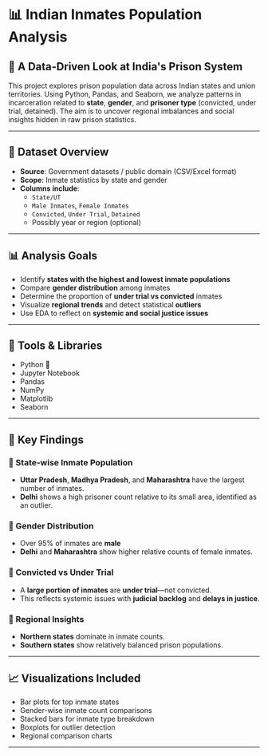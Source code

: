 # 📊 Indian Inmates Population Analysis

## 🔎 A Data-Driven Look at India's Prison System

This project explores prison population data across Indian states and union territories. Using Python, Pandas, and Seaborn, we analyze patterns in incarceration related to **state**, **gender**, and **prisoner type** (convicted, under trial, detained). The aim is to uncover regional imbalances and social insights hidden in raw prison statistics.

---

## 📁 Dataset Overview

- **Source**: Government datasets / public domain (CSV/Excel format)
- **Scope**: Inmate statistics by state and gender
- **Columns include**:
  - `State/UT`
  - `Male Inmates`, `Female Inmates`
  - `Convicted`, `Under Trial`, `Detained`
  - Possibly year or region (optional)

---

## 📊 Analysis Goals

- Identify **states with the highest and lowest inmate populations**
- Compare **gender distribution** among inmates
- Determine the proportion of **under trial vs convicted** inmates
- Visualize **regional trends** and detect statistical **outliers**
- Use EDA to reflect on **systemic and social justice issues**

---

## 🔧 Tools & Libraries

- Python 🐍
- Jupyter Notebook
- Pandas
- NumPy
- Matplotlib
- Seaborn

---

## 🧠 Key Findings

### 🔹 State-wise Inmate Population
- **Uttar Pradesh**, **Madhya Pradesh**, and **Maharashtra** have the largest number of inmates.
- **Delhi** shows a high prisoner count relative to its small area, identified as an outlier.

### 🔹 Gender Distribution
- Over 95% of inmates are **male**
- **Delhi** and **Maharashtra** show higher relative counts of female inmates.

### 🔹 Convicted vs Under Trial
- A **large portion of inmates** are **under trial**—not convicted.
- This reflects systemic issues with **judicial backlog** and **delays in justice**.

### 🔹 Regional Insights
- **Northern states** dominate in inmate counts.
- **Southern states** show relatively balanced prison populations.

---

## 📈 Visualizations Included

- Bar plots for top inmate states
- Gender-wise inmate count comparisons
- Stacked bars for inmate type breakdown
- Boxplots for outlier detection
- Regional comparison charts

---
